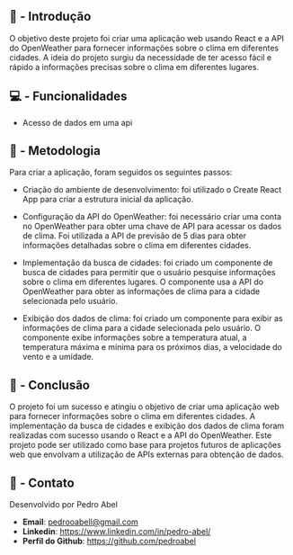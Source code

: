 ## 🧠 - Introdução
O objetivo deste projeto foi criar uma aplicação web usando React e a API do OpenWeather para fornecer informações sobre o clima em diferentes cidades. A ideia do projeto surgiu da necessidade de ter acesso fácil e rápido a informações precisas sobre o clima em diferentes lugares.

## 💻 - Funcionalidades 
- Acesso de dados em uma api

## 💭 - Metodologia
Para criar a aplicação, foram seguidos os seguintes passos:

- Criação do ambiente de desenvolvimento: foi utilizado o Create React App para criar a estrutura inicial da aplicação.

- Configuração da API do OpenWeather: foi necessário criar uma conta no OpenWeather para obter uma chave de API para acessar os dados de clima. Foi utilizada a API de previsão de 5 dias para obter informações detalhadas sobre o clima em diferentes cidades.

- Implementação da busca de cidades: foi criado um componente de busca de cidades para permitir que o usuário pesquise informações sobre o clima em diferentes lugares. O componente usa a API do OpenWeather para obter as informações de clima para a cidade selecionada pelo usuário.

- Exibição dos dados de clima: foi criado um componente para exibir as informações de clima para a cidade selecionada pelo usuário. O componente exibe informações sobre a temperatura atual, a temperatura máxima e mínima para os próximos dias, a velocidade do vento e a umidade.

## 🌱 - Conclusão

O projeto foi um sucesso e atingiu o objetivo de criar uma aplicação web para fornecer informações sobre o clima em diferentes cidades. A implementação da busca de cidades e exibição dos dados de clima foram realizadas com sucesso usando o React e a API do OpenWeather. Este projeto pode ser utilizado como base para projetos futuros de aplicações web que envolvam a utilização de APIs externas para obtenção de dados.

## 💬 - Contato

Desenvolvido por Pedro Abel

- **Email**: pedrooabell@gmail.com
- **Linkedin**: https://www.linkedin.com/in/pedro-abel/
- **Perfil do Github**: https://github.com/pedroabel
